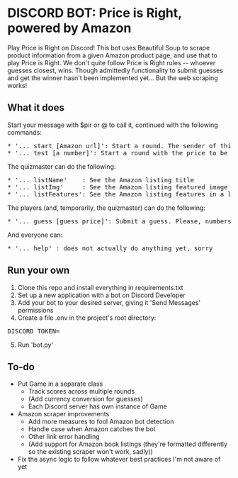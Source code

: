 # DISCORD BOT: Price is Right, powered by Amazon
Play Price is Right on Discord!
This bot uses Beautiful Soup to scrape product information from a given Amazon product page, and use that to play Price is Right.
We don't quite follow Price is Right rules -- whoever guesses closest, wins. Though admittedly functionality to submit guesses and get the winner hasn't been implemented yet... But the web scraping works!
## What it does
Start your message with $pir or @<the bot> to call it, continued with the following commands:
<pre>
* '... start [Amazon url]': Start a round. The sender of this message will be the quizmaster, and won't be allowed to submit a guess. 
* '... test [a number]': Start a round with the price to be guessed set as the given number. For testing purposes
</pre>
The quizmaster can do the following: 
<pre>
* '... listName'    : See the Amazon listing title
* '... listImg'     : See the Amazon listing featured image
* '... listFeatures': See the Amazon listing features in a list... Sometimes junk entries come through, just ignore those >.<
</pre>
The players (and, temporarily, the quizmaster) can do the following:
<pre>
* '... guess [guess price]': Submit a guess. Please, numbers only for now. Don't put the $, we'll add handling for that later
</pre>
And everyone can:
<pre>
* '... help' : does not actually do anything yet, sorry
</pre>
## Run your own
1. Clone this repo and install everything in requirements.txt
2. Set up a new application with a bot on Discord Developer 
3. Add your bot to your desired server, giving it 'Send Messages' permissions
4. Create a file .env in the project's root directory:
<pre>
DISCORD_TOKEN=<your token here, as a string>
</pre>
5. Run 'bot.py'
## To-do
* Put Game in a separate class
    * Track scores across multiple rounds
    * (Add currency conversion for guesses)
    * Each Discord server has own instance of Game
* Amazon scraper improvements
    * Add more measures to fool Amazon bot detection
    * Handle case when Amazon catches the bot
    * Other link error handling
    * (Add support for Amazon book listings (they're formatted differently so the existing scraper won't work, sadly))
* Fix the async logic to follow whatever best practices I'm not aware of yet